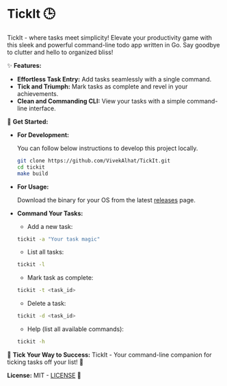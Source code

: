 # TickIt 🕒

TickIt - where tasks meet simplicity! Elevate your productivity game with this sleek and powerful command-line todo app written in Go. Say goodbye to clutter and hello to organized bliss!

✨ **Features:**

- **Effortless Task Entry:** Add tasks seamlessly with a single command.
- **Tick and Triumph:** Mark tasks as complete and revel in your achievements.
- **Clean and Commanding CLI:** View your tasks with a simple command-line interface.

🚀 **Get Started:**

- **For Development:**

  You can follow below instructions to develop this project locally.

  ```bash
  git clone https://github.com/VivekAlhat/TickIt.git
  cd tickit
  make build
  ```

- **For Usage:**

  Download the binary for your OS from the latest [releases](https://github.com/VivekAlhat/TickIt/releases) page.

- **Command Your Tasks:**

  - Add a new task:

  ```bash
  tickit -a "Your task magic"
  ```

  - List all tasks:

  ```bash
  tickit -l
  ```

  - Mark task as complete:

  ```bash
  tickit -t <task_id>
  ```

  - Delete a task:

  ```bash
  tickit -d <task_id>
  ```

  - Help (list all available commands):

  ```bash
  tickit -h
  ```

🌟 **Tick Your Way to Success:**
TickIt - Your command-line companion for ticking tasks off your list! 🎯

**License:** MIT - [LICENSE](LICENSE) 📜
